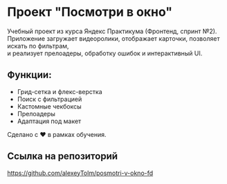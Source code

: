 # Проект "Посмотри в окно"

Учебный проект из курса Яндекс Практикума (Фронтенд, спринт №2).  
Приложение загружает видеоролики, отображает карточки, позволяет искать по фильтрам,  
и реализует прелоадеры, обработку ошибок и интерактивный UI.

## Функции:
- Грид-сетка и флекс-верстка
- Поиск с фильтрацией
- Кастомные чекбоксы
- Прелоадеры
- Адаптация под макет

Сделано с ❤️ в рамках обучения.

## Ссылка на репозиторий
https://github.com/alexeyTolm/posmotri-v-okno-fd